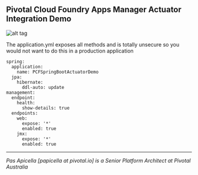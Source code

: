 <h2>Pivotal Cloud Foundry Apps Manager Actuator Integration Demo </h2>

![alt tag](https://image.ibb.co/b5izL7/Screen_Shot_2018_03_04_at_9_00_42_PM.png)

The application.yml exposes all methods and is totally unsecure so you would not want to do this in a production application

```
spring:
  application:
    name: PCFSpringBootActuatorDemo
  jpa:
    hibernate:
      ddl-auto: update
management:
  endpoint:
    health:
      show-details: true
  endpoints:
    web:
      expose: '*'
      enabled: true
    jmx:
      expose: '*'
      enabled: true
```

<hr />
<i>
Pas Apicella [papicella at pivotal.io] is a Senior Platform Architect at Pivotal Australia
</i>